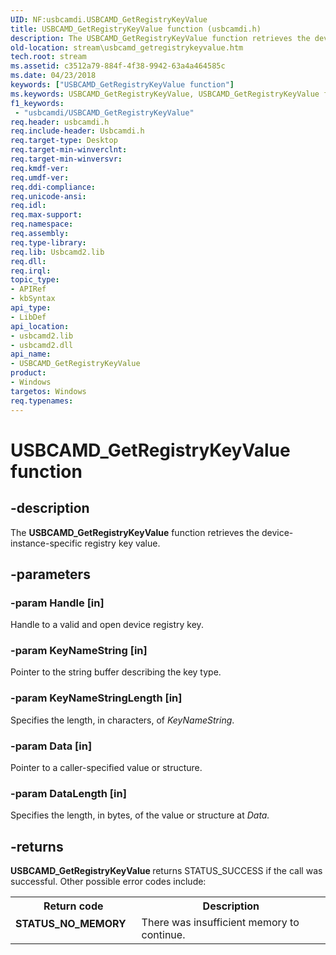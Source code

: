 ```yaml
---
UID: NF:usbcamdi.USBCAMD_GetRegistryKeyValue
title: USBCAMD_GetRegistryKeyValue function (usbcamdi.h)
description: The USBCAMD_GetRegistryKeyValue function retrieves the device-instance-specific registry key value.
old-location: stream\usbcamd_getregistrykeyvalue.htm
tech.root: stream
ms.assetid: c3512a79-884f-4f38-9942-63a4a464585c
ms.date: 04/23/2018
keywords: ["USBCAMD_GetRegistryKeyValue function"]
ms.keywords: USBCAMD_GetRegistryKeyValue, USBCAMD_GetRegistryKeyValue function [Streaming Media Devices], stream.usbcamd_getregistrykeyvalue, usbcamdi/USBCAMD_GetRegistryKeyValue, usbcmdpr_f93ab3a6-f063-4c69-819d-1aed77b8efe6.xml
f1_keywords:
 - "usbcamdi/USBCAMD_GetRegistryKeyValue"
req.header: usbcamdi.h
req.include-header: Usbcamdi.h
req.target-type: Desktop
req.target-min-winverclnt: 
req.target-min-winversvr: 
req.kmdf-ver: 
req.umdf-ver: 
req.ddi-compliance: 
req.unicode-ansi: 
req.idl: 
req.max-support: 
req.namespace: 
req.assembly: 
req.type-library: 
req.lib: Usbcamd2.lib
req.dll: 
req.irql: 
topic_type:
- APIRef
- kbSyntax
api_type:
- LibDef
api_location:
- usbcamd2.lib
- usbcamd2.dll
api_name:
- USBCAMD_GetRegistryKeyValue
product:
- Windows
targetos: Windows
req.typenames: 
---
```


# USBCAMD_GetRegistryKeyValue function


## -description


The <b>USBCAMD_GetRegistryKeyValue</b> function retrieves the device-instance-specific registry key value.


## -parameters




### -param Handle [in]

Handle to a valid and open device registry key.


### -param KeyNameString [in]

Pointer to the string buffer describing the key type.


### -param KeyNameStringLength [in]

Specifies the length, in characters, of <i>KeyNameString</i>.


### -param Data [in]

Pointer to a caller-specified value or structure.


### -param DataLength [in]

Specifies the length, in bytes, of the value or structure at <i>Data.</i>


## -returns



<b>USBCAMD_GetRegistryKeyValue </b>returns STATUS_SUCCESS if the call was successful. Other possible error codes include:

<table>
<tr>
<th>Return code</th>
<th>Description</th>
</tr>
<tr>
<td width="40%">
<dl>
<dt><b>STATUS_NO_MEMORY</b></dt>
</dl>
</td>
<td width="60%">
There was insufficient memory to continue.

</td>
</tr>
</table>
 



